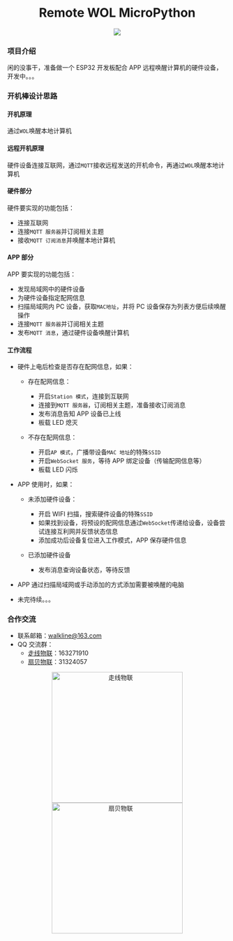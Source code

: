 <h1 align="center">Remote WOL MicroPython</h1>

<p align="center"><img src="https://img.shields.io/badge/Licence-MIT-green.svg?style=for-the-badge" /></p>

### 项目介绍

闲的没事干，准备做一个 ESP32 开发板配合 APP 远程唤醒计算机的硬件设备，开发中。。。

### 开机棒设计思路

#### 开机原理

通过`WOL`唤醒本地计算机

#### 远程开机原理

硬件设备连接互联网，通过`MQTT`接收远程发送的开机命令，再通过`WOL`唤醒本地计算机

#### 硬件部分

硬件要实现的功能包括：

* 连接互联网
* 连接`MQTT 服务器`并订阅相关主题
* 接收`MQTT 订阅消息`并唤醒本地计算机

#### APP 部分

APP 要实现的功能包括：

* 发现局域网中的硬件设备
* 为硬件设备指定配网信息
* 扫描局域网内 PC 设备，获取`MAC地址`，并将 PC 设备保存为列表方便后续唤醒操作
* 连接`MQTT 服务器`并订阅相关主题
* 发布`MQTT 消息`，通过硬件设备唤醒计算机

#### 工作流程

* 硬件上电后检查是否存在配网信息，如果：

	* 存在配网信息：

		* 开启`Station 模式`，连接到互联网
		* 连接到`MQTT 服务器`，订阅相关主题，准备接收订阅消息
		* 发布消息告知 APP 设备已上线
		* 板载 LED 熄灭
	
	* 不存在配网信息：

		* 开启`AP 模式`，广播带设备`MAC 地址`的特殊`SSID`
		* 开启`WebSocket 服务`，等待 APP 绑定设备（传输配网信息等）
		* 板载 LED 闪烁

* APP 使用时，如果：

	* 未添加硬件设备：

		* 开启 WIFI 扫描，搜索硬件设备的特殊`SSID`
		* 如果找到设备，将预设的配网信息通过`WebSocket`传递给设备，设备尝试连接互利网并反馈状态信息
		* 添加成功后设备复位进入工作模式，APP 保存硬件信息
	
	* 已添加硬件设备

		* 发布消息查询设备状态，等待反馈

* APP 通过扫描局域网或手动添加的方式添加需要被唤醒的电脑

* 未完待续。。。

### 合作交流

* 联系邮箱：<walkline@163.com>
* QQ 交流群：
    * [走线物联](https://jq.qq.com/?_wv=1027&k=xtPoHgwL)：163271910
    * [扇贝物联](https://jq.qq.com/?_wv=1027&k=yp4FrpWh)：31324057

<p align="center"><img src="https://gitee.com/walkline/WeatherStation/raw/docs/images/qrcode_walkline.png" width="300px" alt="走线物联"><img src="https://gitee.com/walkline/WeatherStation/raw/docs/images/qrcode_bigiot.png" width="300px" alt="扇贝物联"></p>
